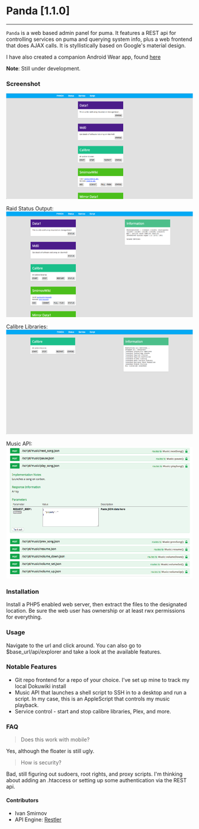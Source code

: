 # Panda [1.1.0]
***


`Panda` is a web based admin panel for puma. It features a 
REST api for controlling services on puma and querying system info, 
plus a web frontend that does AJAX calls. It is styllistically based on 
Google's material design.

I have also created a companion Android Wear app, found [here](https://github.com/issmirnov/Panda-AndroidWear)

**Note**: Still under development.

### Screenshot


![Landing Page](screenshots/landing.png)

Raid Status Output:
![Raid Status](screenshots/raid.png)

Calibre Libraries:
![Calibre Libraries](screenshots/calibre.png)

Music API:
![Music API](screenshots/music.png)





### Installation

Install a PHP5 enabled web server, then extract the files to the designated
location. Be sure the web user has ownership or at least rwx permissions for everything.

### Usage

Navigate to the url and click around. You can also go to $base_url/api/explorer and take 
a look at the available features.

### Notable Features

- Git repo frontend for a repo of your choice. I've set up mine to track my local Dokuwiki install
- Music API that launches a shell script to SSH in to a desktop and run a script. In my case, this is an AppleScript that controls my music playback.
- Service control - start and stop calibre libraries, Plex, and more.


### FAQ

> Does this work with mobile?

Yes, although the floater is still ugly.

> How is security?

Bad, still figuring out sudoers, root rights, and proxy scripts. I'm thinking about adding an .htaccess or setting up some authentication via the REST api.


#### Contributors

- Ivan Smirnov
- API Engine: [Restler](https://github.com/Luracast/Restler)
